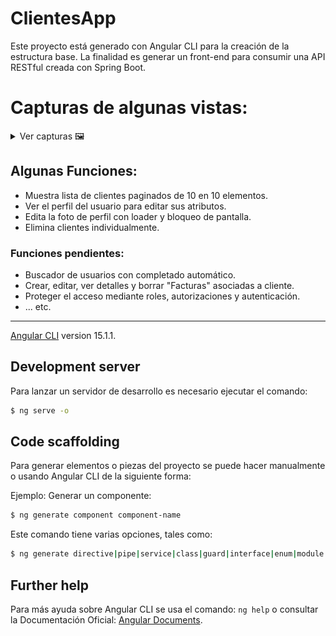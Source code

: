 # ClientesApp

Este proyecto está generado con Angular CLI para la creación de la estructura base. La finalidad es generar un front-end para consumir una API RESTful creada con Spring Boot.

# Capturas de algunas vistas:
<details>
<summary>Ver capturas 🖼</summary>

![screenshot 1](https://github.com/felipejoq/front-angular-clients/blob/main/screenshots/1.png?raw=true)

![screenshot 2](https://github.com/felipejoq/front-angular-clients/blob/main/screenshots/2.png?raw=true)

![screenshot 3](https://github.com/felipejoq/front-angular-clients/blob/main/screenshots/3.png?raw=true)

![screenshot 4](https://github.com/felipejoq/front-angular-clients/blob/main/screenshots/4.png?raw=true)

![screenshot 5](https://github.com/felipejoq/front-angular-clients/blob/main/screenshots/5.png?raw=true)

![screenshot 6](https://github.com/felipejoq/front-angular-clients/blob/main/screenshots/6.png?raw=true)

![screenshot 7](https://github.com/felipejoq/front-angular-clients/blob/main/screenshots/7.png?raw=true)

</details>

## Algunas Funciones:
+ Muestra lista de clientes paginados de 10 en 10 elementos.
+ Ver el perfil del usuario para editar sus atributos.
+ Edita la foto de perfil con loader y bloqueo de pantalla.
+ Elimina clientes individualmente.

### Funciones pendientes:
+ Buscador de usuarios con completado automático.
+ Crear, editar, ver detalles y borrar "Facturas" asociadas a cliente.
+ Proteger el acceso mediante roles, autorizaciones y autenticación.
+ ... etc.

____
[Angular CLI](https://github.com/angular/angular-cli) version 15.1.1.

## Development server

Para lanzar un servidor de desarrollo es necesario ejecutar el comando:
```bash
$ ng serve -o
```

## Code scaffolding

Para generar elementos o piezas del proyecto se puede hacer manualmente o usando Angular CLI de la siguiente forma:

Ejemplo: Generar un componente:
```bash
$ ng generate component component-name
```
Este comando tiene varias opciones, tales como:
```bash
$ ng generate directive|pipe|service|class|guard|interface|enum|module
```
## Further help

Para más ayuda sobre Angular CLI se usa el comando: `ng help` o consultar la Documentación Oficial: [Angular Documents](https://angular.io/docs).
